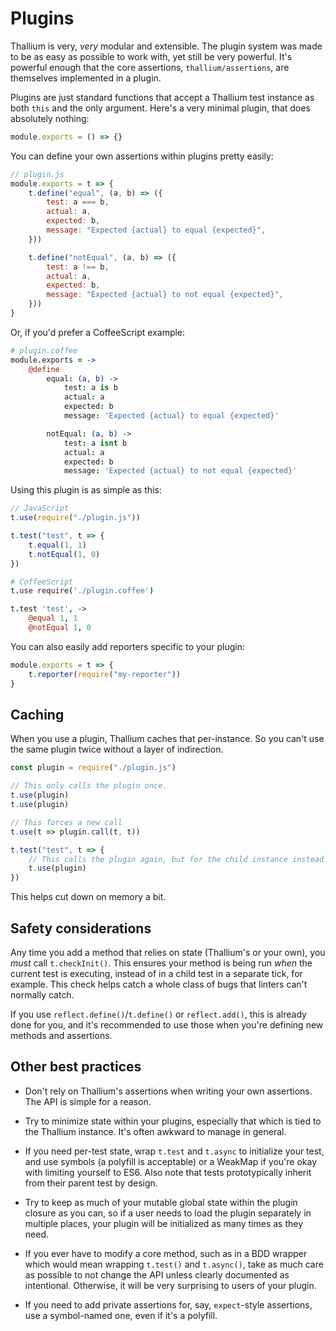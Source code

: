 # Plugins

Thallium is very, *very* modular and extensible. The plugin system was made to be as easy as possible to work with, yet still be very powerful. It's powerful enough that the core assertions, `thallium/assertions`, are themselves implemented in a plugin.

Plugins are just standard functions that accept a Thallium test instance as both `this` and the only argument. Here's a very minimal plugin, that does absolutely nothing:

```js
module.exports = () => {}
```

You can define your own assertions within plugins pretty easily:

```js
// plugin.js
module.exports = t => {
    t.define("equal", (a, b) => ({
        test: a === b,
        actual: a,
        expected: b,
        message: "Expected {actual} to equal {expected}",
    }))

    t.define("notEqual", (a, b) => ({
        test: a !== b,
        actual: a,
        expected: b,
        message: "Expected {actual} to not equal {expected}",
    }))
}
```

Or, if you'd prefer a CoffeeScript example:

```coffee
# plugin.coffee
module.exports = ->
    @define
        equal: (a, b) ->
            test: a is b
            actual: a
            expected: b
            message: 'Expected {actual} to equal {expected}'

        notEqual: (a, b) ->
            test: a isnt b
            actual: a
            expected: b
            message: 'Expected {actual} to not equal {expected}'
```

Using this plugin is as simple as this:

```js
// JavaScript
t.use(require("./plugin.js"))

t.test("test", t => {
    t.equal(1, 1)
    t.notEqual(1, 0)
})
```

```coffee
# CoffeeScript
t.use require('./plugin.coffee')

t.test 'test', ->
    @equal 1, 1
    @notEqual 1, 0
```

You can also easily add reporters specific to your plugin:

```js
module.exports = t => {
    t.reporter(require("my-reporter"))
}
```

## Caching

When you use a plugin, Thallium caches that per-instance. So you can't use the same plugin twice without a layer of indirection.

```js
const plugin = require("./plugin.js")

// This only calls the plugin once.
t.use(plugin)
t.use(plugin)

// This forces a new call
t.use(t => plugin.call(t, t))

t.test("test", t => {
    // This calls the plugin again, but for the child instance instead.
    t.use(plugin)
})
```

This helps cut down on memory a bit.

## Safety considerations

Any time you add a method that relies on state (Thallium's or your own), you *must* call `t.checkInit()`. This ensures your method is being run *when* the current test is executing, instead of in a child test in a separate tick, for example. This check helps catch a whole class of bugs that linters can't normally catch.

If you use `reflect.define()`/`t.define()` or `reflect.add()`, this is already done for you, and it's recommended to use those when you're defining new methods and assertions.

## Other best practices

- Don't rely on Thallium's assertions when writing your own assertions. The API is simple for a reason.

- Try to minimize state within your plugins, especially that which is tied to the Thallium instance. It's often awkward to manage in general.

- If you need per-test state, wrap `t.test` and `t.async` to initialize your test, and use symbols (a polyfill is acceptable) or a WeakMap if you're okay with limiting yourself to ES6. Also note that tests prototypically inherit from their parent test by design.

- Try to keep as much of your mutable global state within the plugin closure as you can, so if a user needs to load the plugin separately in multiple places, your plugin will be initialized as many times as they need.

- If you ever have to modify a core method, such as in a BDD wrapper which would mean wrapping `t.test()` and `t.async()`, take as much care as possible to not change the API unless clearly documented as intentional. Otherwise, it will be very surprising to users of your plugin.

- If you need to add private assertions for, say, `expect`-style assertions, use a symbol-named one, even if it's a polyfill.
